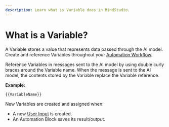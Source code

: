 ```yaml
---
description: Learn what is Variable does in MindStudio.
---
```


# What is a Variable?

A Variable stores a value that represents data passed through the AI model. Create and reference Variables throughout your [Automation Workflow](../automation-workflows/what-is-an-automation-workflow.md).

Reference Variables in messages sent to the AI model by using double curly braces around the Variable name. When the message is sent to the AI model, the contents stored by the Variable replace the Variable reference.

**Example:**

`{{VariableName}}`

New Variables are created and assigned when:

* A new [User Input](what-is-a-user-input.md) is created.
* An Automation Block saves its result/output.
